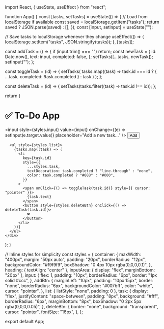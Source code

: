 import React, { useState, useEffect } from "react";

function App() {
  const [tasks, setTasks] = useState(() => {
    // Load from localStorage if available
    const saved = localStorage.getItem("tasks");
    return saved ? JSON.parse(saved) : [];
  });
  const [input, setInput] = useState("");

  // Save tasks to localStorage whenever they change
  useEffect(() => {
    localStorage.setItem("tasks", JSON.stringify(tasks));
  }, [tasks]);

  const addTask = () => {
    if (input.trim() === "") return;
    const newTask = {
      id: Date.now(),
      text: input,
      completed: false,
    };
    setTasks([...tasks, newTask]);
    setInput("");
  };

  const toggleTask = (id) => {
    setTasks(
      tasks.map((task) =>
        task.id === id ? { ...task, completed: !task.completed } : task
      )
    );
  };

  const deleteTask = (id) => {
    setTasks(tasks.filter((task) => task.id !== id));
  };

  return (
    <div style={styles.container}>
      <h1 style={styles.heading}>✅ To-Do App</h1>
      <div style={styles.inputArea}>
        <input
          style={styles.input}
          value={input}
          onChange={(e) => setInput(e.target.value)}
          placeholder="Add a new task..."
        />
        <button style={styles.addBtn} onClick={addTask}>
          Add
        </button>
      </div>

      <ul style={styles.list}>
        {tasks.map((task) => (
          <li
            key={task.id}
            style={{
              ...styles.task,
              textDecoration: task.completed ? "line-through" : "none",
              color: task.completed ? "#888" : "#000",
            }}
          >
            <span onClick={() => toggleTask(task.id)} style={{ cursor: "pointer" }}>
              {task.text}
            </span>
            <button style={styles.deleteBtn} onClick={() => deleteTask(task.id)}>
              ❌
            </button>
          </li>
        ))}
      </ul>
    </div>
  );
}

// Inline styles for simplicity
const styles = {
  container: {
    maxWidth: "400px",
    margin: "50px auto",
    padding: "20px",
    borderRadius: "12px",
    backgroundColor: "#f9f9f9",
    boxShadow: "0 4px 10px rgba(0,0,0,0.1)",
  },
  heading: { textAlign: "center" },
  inputArea: { display: "flex", marginBottom: "20px" },
  input: {
    flex: 1,
    padding: "10px",
    borderRadius: "6px",
    border: "1px solid #ccc",
  },
  addBtn: {
    marginLeft: "10px",
    padding: "10px 15px",
    border: "none",
    borderRadius: "6px",
    backgroundColor: "#007bff",
    color: "white",
    cursor: "pointer",
  },
  list: { listStyle: "none", padding: 0 },
  task: {
    display: "flex",
    justifyContent: "space-between",
    padding: "8px",
    background: "#fff",
    borderRadius: "6px",
    marginBottom: "8px",
    boxShadow: "0 2px 5px rgba(0,0,0,0.05)",
  },
  deleteBtn: {
    border: "none",
    background: "transparent",
    cursor: "pointer",
    fontSize: "16px",
  },
};

export default App;